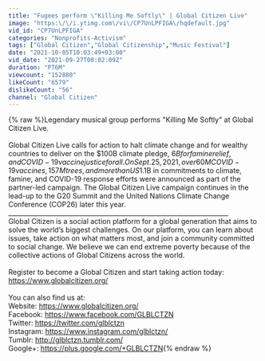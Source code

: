 ```yaml
---
title: "Fugees perform \"Killing Me Softly\" | Global Citizen Live"
image: "https:\/\/i.ytimg.com\/vi\/CP7UnLPFIGA\/hqdefault.jpg"
vid_id: "CP7UnLPFIGA"
categories: "Nonprofits-Activism"
tags: ["Global Citizen","Global Citizenship","Music Festival"]
date: "2021-10-05T10:03:49+03:00"
vid_date: "2021-09-27T00:02:09Z"
duration: "PT6M"
viewcount: "152880"
likeCount: "6579"
dislikeCount: "56"
channel: "Global Citizen"
---
```

{% raw %}Legendary musical group performs &quot;Killing Me Softly&quot; at Global Citizen Live.<br /><br />Global Citizen Live calls for action to halt climate change and for wealthy countries to deliver on the $100B climate pledge, $6B for famine relief, and COVID-19 vaccine justice for all. On Sept. 25, 2021, over 60M COVID-19 vaccines, 157M trees, and more than US$1.1B in commitments to climate, famine, and COVID-19 response efforts were announced as part of the partner-led campaign. The Global Citizen Live campaign continues in the lead-up to the G20 Summit and the United Nations Climate Change Conference (COP26) later this year.<br />_____________________________________________________________________<br />Global Citizen is a social action platform for a global generation that aims to solve the world’s biggest challenges. On our platform, you can learn about issues, take action on what matters most, and join a community committed to social change. We believe we can end extreme poverty because of the collective actions of Global Citizens across the world.<br /><br />Register to become a Global Citizen and start taking action today: <a rel="nofollow" target="blank" href="https://www.globalcitizen.org/">https://www.globalcitizen.org/</a><br /><br />You can also find us at: <br />Website: <a rel="nofollow" target="blank" href="https://www.globalcitizen.org/">https://www.globalcitizen.org/</a><br />Facebook: <a rel="nofollow" target="blank" href="https://www.facebook.com/GLBLCTZN">https://www.facebook.com/GLBLCTZN</a><br />Twitter: <a rel="nofollow" target="blank" href="https://twitter.com/glblctzn">https://twitter.com/glblctzn</a><br />Instagram: <a rel="nofollow" target="blank" href="https://www.instagram.com/glblctzn/">https://www.instagram.com/glblctzn/</a><br />Tumblr: <a rel="nofollow" target="blank" href="http://glblctzn.tumblr.com/">http://glblctzn.tumblr.com/</a><br />Google+: <a rel="nofollow" target="blank" href="https://plus.google.com/+GLBLCTZN">https://plus.google.com/+GLBLCTZN</a>{% endraw %}
